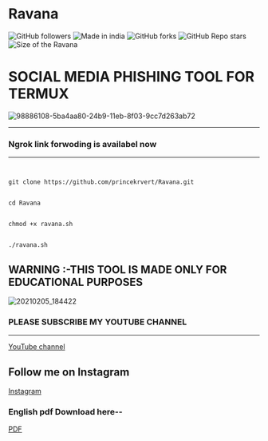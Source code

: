 # Ravana

![GitHub followers](https://img.shields.io/github/followers/princekrvert?color=%23ff00ff&logoColor=%2300FF00&style=for-the-badge)
![Made in india](https://img.shields.io/badge/MADE%20IN%20-INDIA-green?style=for-the-badge&logo=appveyor)
![GitHub forks](https://img.shields.io/github/forks/princekrvert/Ravana?style=for-the-badge)
![GitHub Repo stars](https://img.shields.io/github/stars/princekrvert/Ravana?color=%23bb&label=Ravana_Star&style=for-the-badge)
![Size of the Ravana](https://img.shields.io/github/languages/code-size/princekrvert/Ravana?color=%2300ff&label=Ravana&style=for-the-badge)

 # SOCIAL MEDIA PHISHING TOOL FOR TERMUX
 ![98886108-5ba4aa80-24b9-11eb-8f03-9cc7d263ab72](https://user-images.githubusercontent.com/56459297/100311448-d00d3c80-2fd5-11eb-9f28-668055b3ea4d.jpg)


 ***
 ### Ngrok link forwoding is availabel now
 ****
```
 

git clone https://github.com/princekrvert/Ravana.git
 
 
cd Ravana
 
 
chmod +x ravana.sh
 
  
./ravana.sh

```
 
 
## WARNING :-THIS TOOL IS MADE ONLY FOR EDUCATIONAL PURPOSES


![20210205_184422](https://user-images.githubusercontent.com/56459297/107038291-4e5e3a00-67e2-11eb-8454-3bed0d30577a.jpg)
 
 
### PLEASE SUBSCRIBE MY YOUTUBE CHANNEL
--- 
[YouTube channel](https://m.youtube.com/c/Princeweb "prince web")
## Follow me on Instagram 
[Instagram](https://Instagram.com/sirprincekrvert)
### English pdf Download here--
[PDF](http://www.mediafire.com/file/rgoq0g9yjwytm42/Ravana.docx/file)

